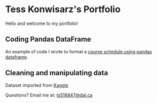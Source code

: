 # Tess Konwisarz's Portfolio

Hello and welcome to my portfolio!

## Coding Pandas DataFrame
An example of code I wrote to format a [course schedule using pandas dataframe](CS_pd_df.md). 

## Cleaning and manipulating data
Dataset imported from [Kaggle](https://www.kaggle.com)

Questions? Email me at:
[ts518847@dal.ca](mailto:ts518847@dal.ca)
